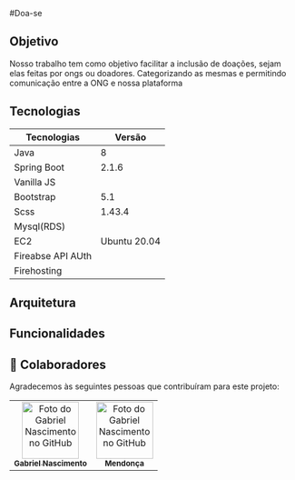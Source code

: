 #Doa-se

## Objetivo

Nosso trabalho tem como objetivo facilitar a inclusão de doações, sejam elas feitas por ongs ou doadores. Categorizando as mesmas e permitindo comunicação entre a ONG e nossa plataforma

## Tecnologias

| Tecnologias | Versão |
|-------------|--------|
|Java         | 8      |
|Spring Boot  | 2.1.6  |
|Vanilla JS   |        |
| Bootstrap   |  5.1   |
| Scss        | 1.43.4 |
| Mysql(RDS)  |        |
| EC2         | Ubuntu  20.04  |
| Fireabse API AUth    |
| Firehosting          |


## Arquitetura


## Funcionalidades



## 🤝 Colaboradores

Agradecemos às seguintes pessoas que contribuíram para este projeto:

<table>
  <tr>
    <td align="center">
      <a href="https://github.com/Gabryel8818">
        <img src="https://avatars.githubusercontent.com/u/50804183?s=460&u=5c482ff85466ddbc6a8ff19c5692928c265ffe43&v=4" width="100px;" alt="Foto do Gabriel Nascimento no GitHub"/><br>
        <sub>
          <b>Gabriel Nascimento</b>
        </sub>
      </a>
    </td>
        <td align="center">
      <a href="https://github.com/gabrielsm14">
        <img src="https://avatars.githubusercontent.com/u/58239113?v=4" width="100px;" alt="Foto do Gabriel Nascimento no GitHub"/><br>
        <sub>
          <b>Mendonça</b>
        </sub>
      </a>
    </td>
  </tr>
</table>
